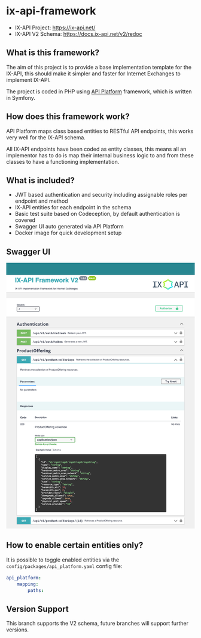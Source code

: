 # ix-api-framework

- IX-API Project: https://ix-api.net/
- IX-API V2 Schema: https://docs.ix-api.net/v2/redoc

## What is this framework?
The aim of this project is to provide a base implementation template for the IX-API, this should make it simpler and 
faster for Internet Exchanges to implement IX-API.

The project is coded in PHP using [API Platform](https://api-platform.com/) framework, which is written in Symfony.

## How does this framework work?
API Platform maps class based entities to RESTful API endpoints, this works very well for the IX-API schema.

All IX-API endpoints have been coded as entity classes, this means all an implementor has to do is map their internal
business logic to and from these classes to have a functioning implementation.

## What is included?
- JWT based authentication and security including assignable roles per endpoint and method
- IX-API entities for each endpoint in the schema
- Basic test suite based on Codeception, by default authentication is covered
- Swagger UI auto generated via API Platform
- Docker image for quick development setup

## Swagger UI
![alt text](public/images/example1.png)

## How to enable certain entities only?
It is possible to toggle enabled entities via the `config/packages/api_platform.yaml` config file:
```yaml
api_platform:
    mapping:
        paths:
```

## Version Support
This branch supports the V2 schema, future branches will support further versions.
